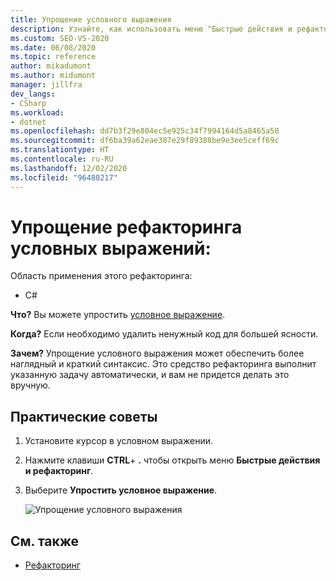 ```yaml
---
title: Упрощение условного выражения
description: Узнайте, как использовать меню "Быстрые действия и рефакторинг" для упрощения условных выражений.
ms.custom: SEO-VS-2020
ms.date: 06/08/2020
ms.topic: reference
author: mikadumont
ms.author: midumont
manager: jillfra
dev_langs:
- CSharp
ms.workload:
- dotnet
ms.openlocfilehash: dd7b3f29e804ec5e925c34f7994164d5a8465a50
ms.sourcegitcommit: df6ba39a62eae387e29f89388be9e3ee5ceff69c
ms.translationtype: HT
ms.contentlocale: ru-RU
ms.lasthandoff: 12/02/2020
ms.locfileid: "96480217"
---
```

# <a name="simplify-conditional-expression-refactoring"></a>Упрощение рефакторинга условных выражений:

Область применения этого рефакторинга:

- C#

**Что?** Вы можете упростить [условное выражение](/dotnet/csharp/language-reference/operators/conditional-operator).

**Когда?** Если необходимо удалить ненужный код для большей ясности.

**Зачем?** Упрощение условного выражения может обеспечить более наглядный и краткий синтаксис. Это средство рефакторинга выполнит указанную задачу автоматически, и вам не придется делать это вручную.

## <a name="how-to"></a>Практические советы

1. Установите курсор в условном выражении.

2. Нажмите клавиши **CTRL**+ **.** чтобы открыть меню **Быстрые действия и рефакторинг**.

3. Выберите **Упростить условное выражение**.

    ![Упрощение условного выражения](media/simplify-conditional-expression.png)

## <a name="see-also"></a>См. также

- [Рефакторинг](../refactoring-in-visual-studio.md)